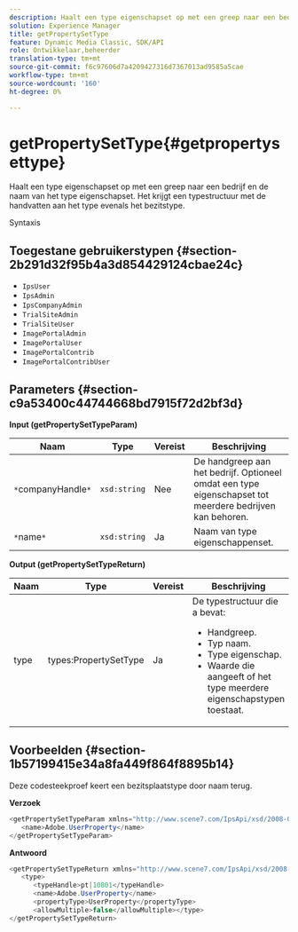 ```yaml
---
description: Haalt een type eigenschapset op met een greep naar een bedrijf en de naam van het type eigenschapset. Het krijgt een typestructuur met de handvatten aan het type evenals het bezitstype.
solution: Experience Manager
title: getPropertySetType
feature: Dynamic Media Classic, SDK/API
role: Ontwikkelaar,beheerder
translation-type: tm+mt
source-git-commit: f6c97606d7a4209427316d7367013ad9585a5cae
workflow-type: tm+mt
source-wordcount: '160'
ht-degree: 0%

---
```



# getPropertySetType{#getpropertysettype}

Haalt een type eigenschapset op met een greep naar een bedrijf en de naam van het type eigenschapset. Het krijgt een typestructuur met de handvatten aan het type evenals het bezitstype.

Syntaxis

## Toegestane gebruikerstypen {#section-2b291d32f95b4a3d854429124cbae24c}

* `IpsUser`
* `IpsAdmin`
* `IpsCompanyAdmin`
* `TrialSiteAdmin`
* `TrialSiteUser`
* `ImagePortalAdmin`
* `ImagePortalUser`
* `ImagePortalContrib`
* `ImagePortalContribUser`

## Parameters {#section-c9a53400c44744668bd7915f72d2bf3d}

**Input (getPropertySetTypeParam)**

| Naam | Type | Vereist | Beschrijving |
|---|---|---|---|
| `*`companyHandle`*` | `xsd:string` | Nee | De handgreep aan het bedrijf. Optioneel omdat een type eigenschapset tot meerdere bedrijven kan behoren. |
| `*`name`*` | `xsd:string` | Ja | Naam van type eigenschappenset. |

**Output (getPropertySetTypeReturn)**

<table id="table_F2724F6B706C4F658AED99290E29F3E6"> 
 <thead> 
  <tr> 
   <th colname="col1" class="entry"> Naam </th> 
   <th colname="col2" class="entry"> Type </th> 
   <th colname="col3" class="entry"> Vereist </th> 
   <th colname="col4" class="entry"> Beschrijving </th> 
  </tr> 
 </thead>
 <tbody> 
  <tr> 
   <td colname="col1"> <span class="codeph"> <span class="varname"> type</span> </span> </td> 
   <td colname="col2"> <span class="codeph"> types:PropertySetType</span> </td> 
   <td colname="col3"> Ja </td> 
   <td colname="col4">De typestructuur die a bevat: 
    <ul id="ul_FC028882124D4CD6870A076CBFB80333"> 
     <li id="li_9F36539C51ED48EDBECCD6A07A4FDD4A">Handgreep. </li> 
     <li id="li_6004406A0D1341648A714FF3C61E4004">Typ naam. </li> 
     <li id="li_29F6CA9D8B134ED3B10B6BDBB41BF607">Type eigenschap. </li> 
     <li id="li_A2354354541A4F1AB7234F65F2B61A40">Waarde die aangeeft of het type meerdere eigenschapstypen toestaat. </li> 
    </ul> </td> 
  </tr> 
 </tbody> 
</table>

## Voorbeelden {#section-1b57199415e34a8fa449f864f8895b14}

Deze codesteekproef keert een bezitsplaatstype door naam terug.

**Verzoek**

```java
<getPropertySetTypeParam xmlns="http://www.scene7.com/IpsApi/xsd/2008-01-15">
   <name>Adobe.UserProperty</name>
</getPropertySetTypeParam>
```

**Antwoord**

```java
<getPropertySetTypeReturn xmlns="http://www.scene7.com/IpsApi/xsd/2008-01-15">
   <type>
      <typeHandle>pt|10801</typeHandle>
      <name>Adobe.UserProperty</name>
      <propertyType>UserProperty</propertyType>
      <allowMultiple>false</allowMultiple></type>
</getPropertySetTypeReturn>
```

